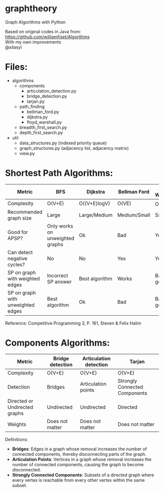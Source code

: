 # graphtheory
Graph Algorithms with Python

Based on original codes in Java from: https://github.com/williamfiset/Algorithms
<br>With my own improvements
<br>@silasyl

# Files:

- algorithms
  - components
    - articulation_detection.py
    - bridge_detection.py
    - tarjan.py
  - path_finding
    - bellman_ford.py
    - dijkstra.py
    - floyd_warshall.py
  - breadth_first_search.py
  - depth_first_search.py
- util
  - data_structures.py (indexed priority queue)
  - graph_structures.py (adjacency list, adjacency matrix)
  - view.py

# Shortest Path Algorithms:

|Metric|BFS|Dijkstra|Bellman Ford|Floyd Warshall|
|--|--|--|--|--|
|Complexity|O(V+E)|O((V+E)logV)|O(VE)|O(V<sup>3</sup>)|
|Recommended graph size|Large|Large/Medium|Medium/Small|Small|
|Good for APSP?|Only works on unweighted graphs|Ok|Bad|Yes|
|Can detect negative cycles?|No|No|Yes|Yes|
|SP on graph with weighted edges|Incorrect SP answer|Best algorithm|Works|Bad in general|
|SP on graph with unweighted edges|Best algorithm|Ok|Bad|Bad in general|

Reference: Competitive Programming 3, P. 161, Steven & Felix Halim

# Components Algorithms:

|Metric|Bridge detection|Articulation detection|Tarjan|
|--|--|--|--|
|Complexity|O(V+E)|O(V+E)|O(V+E)|
|Detection|Bridges|Articulation points|Strongly Connected Components|
|Directed or Undirected graphs|Undirected|Undirected|Directed|
|Weights|Does not matter|Does not matter|Does not matter|

Definitions:

- <b>Bridges</b>: Edges in a graph whose removal increases the number of connected components, thereby disconnecting parts of the graph.
- <b>Articulation Points</b>: Vertices in a graph whose removal increases the number of connected components, causing the graph to become disconnected.
- <b>Strongly Connected Components</b>: Subsets of a directed graph where every vertex is reachable from every other vertex within the same subset.
